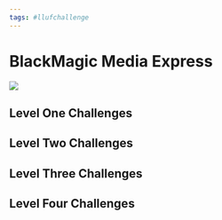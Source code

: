 ```yaml
---
tags: #llufchallenge
---
```


# BlackMagic Media Express

![](https://i.imgur.com/XHz3NBf.png)

## Level One Challenges 

## Level Two Challenges 

## Level Three Challenges 

## Level Four Challenges 
